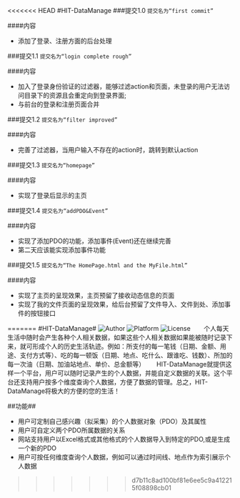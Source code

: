 <<<<<<< HEAD
#HIT-DataManage
###提交1.0
`提交名为“first commit”`

####内容
* 添加了登录、注册方面的后台处理

###提交1.1
`提交名为“login complete rough”`

####内容
* 加入了登录身份验证的过滤器，能够过滤action和页面，未登录的用户无法访问目录下的资源且会重定向到登录界面;
* 与前台的登录和注册页面合并

###提交1.2
`提交名为“filter improved”`

####内容
* 完善了过滤器，当用户输入不存在的action时，跳转到默认action

###提交1.3
`提交名为“homepage”`

####内容
* 实现了登录后显示的主页

###提交1.4
`提交名为“addPDO&Event”`

####内容
* 实现了添加PDO的功能，添加事件(Event)还在继续完善
* 第二天应该能实现添加事件功能

###提交1.5
`提交名为“The HomePage.html and the MyFile.html”`

####内容
* 实现了主页的呈现效果，主页预留了接收动态信息的页面
* 实现了我的文件页面的呈现效果，给后台预留了文件导入、文件到处、添加事件的按钮接口







=======
#HIT-DataManage#
![Author](https://img.shields.io/badge/Author-Doge-blue.svg)  ![Platform](https://img.shields.io/badge/Platform-Windows%2CLinux-green.svg) ![License](https://img.shields.io/badge/license-GPL-blue.svg)
　&nbsp;&nbsp; 个人每天生活中随时会产生各种个人相关数据，如果这些个人相关数据如果能被随时记录下来，就可形成个人的历史生活轨迹。例如：所支付的每一笔钱（日期、金额、用途、支付方式等）、吃的每一顿饭（日期、地点、吃什么、跟谁吃、钱数）、所加的每一次油（日期、加油站地点、单价、总金额等）
　&nbsp;&nbsp;HIT-DataManage就提供这样一个平台，用户可以随时记录产生的个人数据，并能自定义数据的关联。这个平台还支持用户按多个维度查询个人数据，方便了数据的管理。总之，HIT-DataManage将极大的方便的您的生活！

##功能##
* 用户可定制自己感兴趣（拟采集）的个人数据对象（PDO）及其属性
* 用户可自定义两个PDO所属数据的关系
* 网站支持用户以Excel格式或其他格式的个人数据导入到特定的PDO,或是生成一个新的PDO
* 用户可按任何维度查询个人数据，例如可以通过时间线、地点作为索引展示个人数据
>>>>>>> d7b11c8ad100bf81e6ee5c9a412215f08898cb01
